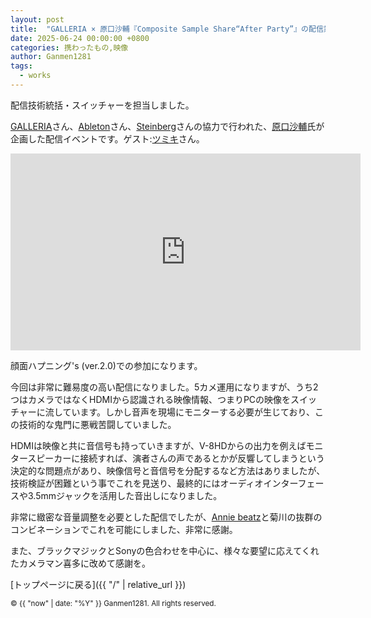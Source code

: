 ```yaml
---
layout: post
title:  "GALLERIA × 原口沙輔『Composite Sample Share“After Party”』の配信業務を担当しました。"
date: 2025-06-24 00:00:00 +0800
categories: 携わったもの,映像
author: Ganmen1281
tags:
  - works
---
```


配信技術統括・スイッチャーを担当しました。

[GALLERIA]さん、[Ableton]さん、[Steinberg]さんの協力で行われた、[原口沙輔]氏が企画した配信イベントです。ゲスト:[ツミキ]さん。

<iframe width="560" height="315" src="https://www.youtube.com/embed/bBnBpwNuZ_U?si=SH9RQjcvGoukMyhr" title="YouTube video player" frameborder="0" allow="accelerometer; autoplay; clipboard-write; encrypted-media; gyroscope; picture-in-picture; web-share" referrerpolicy="strict-origin-when-cross-origin" allowfullscreen></iframe>

顔面ハプニング's (ver.2.0)での参加になります。

今回は非常に難易度の高い配信になりました。5カメ運用になりますが、うち2つはカメラではなくHDMIから認識される映像情報、つまりPCの映像をスイッチャーに流しています。しかし音声を現場にモニターする必要が生じており、この技術的な鬼門に悪戦苦闘していました。

HDMIは映像と共に音信号も持っていきますが、V-8HDからの出力を例えばモニタースピーカーに接続すれば、演者さんの声であるとかが反響してしまうという決定的な問題点があり、映像信号と音信号を分配するなど方法はありましたが、技術検証が困難という事でこれを見送り、最終的にはオーディオインターフェースや3.5mmジャックを活用した音出しになりました。

非常に緻密な音量調整を必要とした配信でしたが、[Annie beatz]と菊川の抜群のコンビネーションでこれを可能にしました、非常に感謝。

また、ブラックマジックとSonyの色合わせを中心に、様々な要望に応えてくれたカメラマン喜多に改めて感謝を。

 [トップページに戻る]({{ "/" | relative_url }})


[原口沙輔]: https://x.com/sasuke_maschine
[羽坂]: https://x.com/castro_2034
[CDs]: http://cds-inter.net/
[Annie beatz]: https://x.com/Annie_beatz
[コブトリ]: https://x.com/mellorine062

[GALLERIA]: https://galleria.net/
[Ableton]: https://www.ableton.com/ja/
[Steinberg]: https://www.steinberg.net/ja/
[ツミキ]: https://x.com/_23ki_?lang=ja

[BMPCC4K]:https://www.blackmagicdesign.com/jp/products/blackmagicpocketcinemacamera/techspecs/W-CIN-12

[Gopro Hero11]: https://gopro.com/ja/jp/shop/cameras/hero11-black/CHDHX-111-master.html?srsltid=AfmBOopWZ_rga1FrAcFnoEUS-k9RSzLXA4XO0q1BUu6YuOaVNGcU4aVH

[ZV-e10]: https://www.sony.jp/ichigan/products/ZV-E10/?srsltid=AfmBOoqQk4jE4BXYQD27RKQleQDc7RtuHGnxvSEA4v4-ytuVgt_duoLh

[ATEM Mini Pro]: https://www.blackmagicdesign.com/jp/products/atemmini/techspecs/W-APS-14

[V-8HD]: https://proav.roland.com/jp/products/v-8hd/

<p><small>&copy; {{ "now" | date: "%Y" }} Ganmen1281. All rights reserved.</small></p>